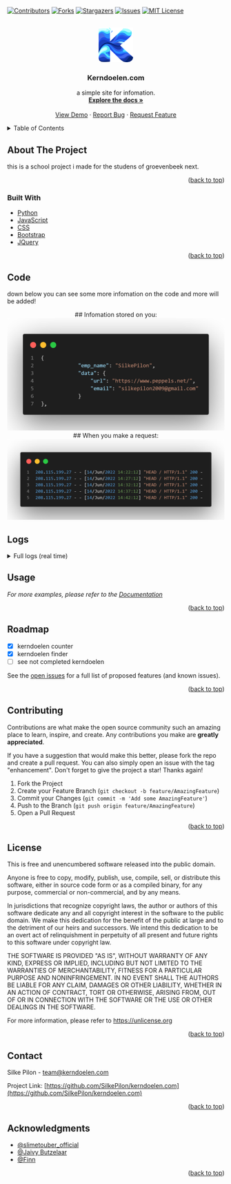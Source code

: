<div id="top"></div>



<!-- PROJECT SHIELDS -->
[![Contributors][contributors-shield]][contributors-url]
[![Forks][forks-shield]][forks-url]
[![Stargazers][stars-shield]][stars-url]
[![Issues][issues-shield]][issues-url]
[![MIT License][license-shield]][license-url]



<!-- PROJECT LOGO -->
<br />
<div align="center">
  <a href="https://github.com/SilkePilon/kerndoelen.com/">
    <img src="https://github.com/SilkePilon/kerndoelen.com/blob/master/logo.png" alt="Logo" width="80" height="80">
  </a>

<h3 align="center">Kerndoelen.com</h3>

  <p align="center">
    a simple site for infomation.
    <br />
    <a href="https://github.com/SilkePilon/kerndoelen.com"><strong>Explore the docs »</strong></a>
    <br />
    <br />
    <a href="https://github.com/SilkePilon/kerndoelen.com">View Demo</a>
    ·
    <a href="https://github.com/SilkePilon/kerndoelen.com/issues">Report Bug</a>
    ·
    <a href="https://github.com/SilkePilon/kerndoelen.com/issues">Request Feature</a>
  </p>
</div>



<!-- TABLE OF CONTENTS -->
<details>
  <summary>Table of Contents</summary>
  <ol>
    <li>
      <a href="#about-the-project">About The Project</a>
      <ul>
        <li><a href="#built-with">Built With</a></li>
      </ul>
    </li>
    </li>
    <li><a href="#roadmap">Roadmap</a></li>
    <li><a href="#contributing">Contributing</a></li>
    <li><a href="#license">License</a></li>
    <li><a href="#contact">Contact</a></li>
    <li><a href="#acknowledgments">Acknowledgments</a></li>
  </ol>
</details>



<!-- ABOUT THE PROJECT -->
## About The Project



this is a school project i made for the studens of groevenbeek next.

<p align="right">(<a href="#top">back to top</a>)</p>



### Built With

* [Python](https://www.python.org/)
* [JavaScript](ttps://reactjs.org/)
* [CSS](https://vuejs.org)
* [Bootstrap](https://getbootstrap.com)
* [JQuery](https://jquery.com)

<p align="right">(<a href="#top">back to top</a>)</p>



<!-- GETTING STARTED -->
## Code

down below you can see some more infomation on the code and more will be added!


<div align="center">
  ## Infomation stored on you:
  <a href="https://github.com/SilkePilon/kerndoelen.com/">
    <img src="https://github.com/SilkePilon/kerndoelen.com/blob/master/datastored.png" alt="Logo">
  </a>
  ## When you make a request:
  <a href="https://github.com/SilkePilon/kerndoelen.com/">
    <img src="https://github.com/SilkePilon/kerndoelen.com/blob/master/dataonreq.png" alt="Logo">
  </a>
</div>

## Logs
<details>
	<summary>Full logs (real time)</summary>
	<br>


``` * Serving Flask app server (lazy loading)\n
  * Environment: production\n
    WARNING: This is a development server. Do not use it in a production deployment.\n
    Use a production WSGI server instead.\n
  * Debug mode: on\n
  * Running on i hide my ip (Press CTRL+C to quit)\n
  * Restarting with stat\n
  * Debugger is active!\n
  * Debugger PIN: 986-651-558\n
 208.115.199.27 - - 15/Jun/2022 13:02:56 HEAD / HTTP/1.1 200 -\n
 91.234.192.210 - - 15/Jun/2022 13:06:59 GET /account.exe HTTP/1.1 404 -\n
 213.33.190.149 - - 15/Jun/2022 13:07:23 GET /met_https_reverse.exe HTTP/1.1 404 -\n
 208.115.199.27 - - 15/Jun/2022 13:07:56 HEAD / HTTP/1.1 200 -\n
 213.87.160.47 - - 15/Jun/2022 13:08:15 GET /xD.exe HTTP/1.1 404 -\n
 31.121.55.210 - - 15/Jun/2022 13:09:52 GET /.env HTTP/1.1 404 -\n
 31.121.55.210 - - 15/Jun/2022 13:09:53 POST / HTTP/1.1 405 -\n
 31.121.55.210 - - 15/Jun/2022 13:09:53 code 400
 message Bad request syntax (0x%5B%5D=androxgh0st)\n
 31.121.55.210 - - 15/Jun/2022 13:09:53 None / HTTP/0.9 HTTPStatus.BAD_REQUEST -\n
  * Detected change in /root/server/school/github.py
 reloading\n
 ip : 208.115.199.27\n
 ip : 91.234.192.210\n
 ip : 213.33.190.149\n
 ip : 208.115.199.27\n
 ip : 213.87.160.47\n
 ip : 31.121.55.210\n
 ip : 31.121.55.210\n
  * Restarting with stat\n
  * Debugger is active!\n
  * Debugger PIN: 986-651-558\n
  * Detected change in /root/server/school/github.py
 reloading\n
  * Restarting with stat\n
  * Debugger is active!\n
  * Debugger PIN: 986-651-558\n
  * Detected change in /root/server/school/github.py
 reloading\n
  * Restarting with stat\n
  * Debugger is active!\n
  * Debugger PIN: 986-651-558\n
 208.115.199.27 - - 15/Jun/2022 13:12:56 HEAD / HTTP/1.1 200 -\n
  * Detected change in /root/server/school/github.py
 reloading\n
 ip : 208.115.199.27\n
  * Restarting with stat\n
  * Debugger is active!\n
  * Debugger PIN: 986-651-558\n
  * Detected change in /root/server/school/github.py
 reloading\n
  * Restarting with stat\n
  * Debugger is active!\n
  * Debugger PIN: 986-651-558\n
  * Detected change in /root/server/school/github.py
 reloading\n
  * Restarting with stat\n
  * Debugger is active!\n
  * Debugger PIN: 986-651-558\n
  * Detected change in /root/server/school/github.py
 reloading\n
  * Restarting with stat\n
  * Debugger is active!\n
  * Debugger PIN: 986-651-558\n
  * Detected change in /root/server/school/github.py
 reloading\n
  * Restarting with stat\n
  * Debugger is active!\n
  * Debugger PIN: 986-651-558\n
  * Detected change in /root/server/school/github.py
 reloading\n
  * Restarting with stat\n
  * Debugger is active!\n
  * Debugger PIN: 986-651-558\n
  * Detected change in /root/server/school/github.py
 reloading\n
  * Restarting with stat\n
  * Debugger is active!\n
  * Debugger PIN: 986-651-558\n
  * Detected change in /root/server/school/github.py
 reloading\n
  * Restarting with stat\n
  * Debugger is active!\n
  * Debugger PIN: 986-651-558\n
  * Detected change in /root/server/school/github.py
 reloading\n
  * Restarting with stat\n
  * Debugger is active!\n
  * Debugger PIN: 986-651-558\n
 208.115.199.27 - - 15/Jun/2022 13:17:56 HEAD / HTTP/1.1 200 -\n
  * Detected change in /root/server/school/github.py
 reloading\n
 ip : 208.115.199.27\n
  * Restarting with stat\n
  * Debugger is active!\n
  * Debugger PIN: 986-651-558\n
 34.67.190.118 - - 15/Jun/2022 13:18:04 GET /google.exe HTTP/1.1 404 -\n
  * Detected change in /root/server/school/github.py
 reloading\n
 ip : 34.67.190.118\n
  * Restarting with stat\n
  * Debugger is active!\n
  * Debugger PIN: 986-651-558\n
  * Detected change in /root/server/school/github.py
 reloading\n
  * Restarting with stat\n
  * Debugger is active!\n
  * Debugger PIN: 986-651-558\n
 208.115.199.27 - - 15/Jun/2022 13:22:56 HEAD / HTTP/1.1 200 -\n
 208.115.199.27 - - 15/Jun/2022 13:27:56 HEAD / HTTP/1.1 200 -\n
 208.115.199.27 - - 15/Jun/2022 13:32:56 HEAD / HTTP/1.1 200 -\n
 177.75.218.26 - - 15/Jun/2022 13:33:08 GET / HTTP/1.1 200 -\n
 104.217.249.182 - - 15/Jun/2022 13:34:15 GET / HTTP/1.1 200 -\n
 208.115.199.27 - - 15/Jun/2022 13:37:56 HEAD / HTTP/1.1 200 -\n
 208.115.199.27 - - 15/Jun/2022 13:42:56 HEAD / HTTP/1.1 200 -\n
 208.115.199.27 - - 15/Jun/2022 13:47:56 HEAD / HTTP/1.1 200 -\n
 208.115.199.27 - - 15/Jun/2022 13:52:56 HEAD / HTTP/1.1 200 -\n
 208.115.199.27 - - 15/Jun/2022 13:57:56 HEAD / HTTP/1.1 200 -\n
 208.115.199.27 - - 15/Jun/2022 14:02:56 HEAD / HTTP/1.1 200 -\n
 208.115.199.27 - - 15/Jun/2022 14:07:56 HEAD / HTTP/1.1 200 -\n
 208.115.199.27 - - 15/Jun/2022 14:12:56 HEAD / HTTP/1.1 200 -\n
 208.115.199.27 - - 15/Jun/2022 14:17:56 HEAD / HTTP/1.1 200 -\n
 185.220.102.244 - - 15/Jun/2022 14:18:53 GET /account.exe HTTP/1.1 404 -\n
 91.211.89.207 - - 15/Jun/2022 14:19:17 GET /met_https_reverse.exe HTTP/1.1 404 -\n
 185.220.100.249 - - 15/Jun/2022 14:20:26 GET /xD.exe HTTP/1.1 404 -\n
 208.115.199.27 - - 15/Jun/2022 14:22:56 HEAD / HTTP/1.1 200 -\n
 208.115.199.27 - - 15/Jun/2022 14:27:56 HEAD / HTTP/1.1 200 -\n
 208.115.199.27 - - 15/Jun/2022 14:32:56 HEAD / HTTP/1.1 200 -\n
 208.115.199.27 - - 15/Jun/2022 14:37:56 HEAD / HTTP/1.1 200 -\n
 172.70.250.124 - - 15/Jun/2022 14:39:43 GET /cookies HTTP/1.1 200 -\n
 172.70.250.148 - - 15/Jun/2022 14:39:47 GET /static/bg8.mp4 HTTP/1.1 200 -\n
 172.70.250.46 - - 15/Jun/2022 14:39:50 GET /static/icon.ico HTTP/1.1 304 -\n
 172.70.251.125 - - 15/Jun/2022 14:39:51 GET / HTTP/1.1 200 -\n
 159.89.152.227 - - 15/Jun/2022 14:39:52 POST /mgmt/tm/util/bash HTTP/1.1 404 -\n
 172.70.251.197 - - 15/Jun/2022 14:39:53 GET /static/bg.mp4 HTTP/1.1 206 -\n
 172.70.251.197 - - 15/Jun/2022 14:39:53 GET /static/bg.mp4 HTTP/1.1 206 -\n
 172.70.251.197 - - 15/Jun/2022 14:39:53 GET /static/bg.mp4 HTTP/1.1 200 -\n
 159.89.152.227 - - 15/Jun/2022 14:39:58 GET / HTTP/1.1 200 -\n
 172.70.251.197 - - 15/Jun/2022 14:40:28 GET /static/bg.mp4 HTTP/1.1 206 -\n
 172.70.251.197 - - 15/Jun/2022 14:40:29 GET /static/bg.mp4 HTTP/1.1 200 -\n
 172.68.50.136 - - 15/Jun/2022 14:40:35 GET /cookies HTTP/1.1 200 -\n
 172.68.50.48 - - 15/Jun/2022 14:40:36 GET /static/bg8.mp4 HTTP/1.1 200 -\n
 172.68.50.48 - - 15/Jun/2022 14:40:36 GET /static/bg8.mp4 HTTP/1.1 304 -\n
 172.68.50.48 - - 15/Jun/2022 14:40:36 GET /static/bg8.mp4 HTTP/1.1 304 -\n
 172.70.86.33 - - 15/Jun/2022 14:40:37 GET /static/icon.ico HTTP/1.1 200 -\n
 172.68.50.158 - - 15/Jun/2022 14:40:39 GET / HTTP/1.1 200 -\n
 172.68.50.168 - - 15/Jun/2022 14:40:41 GET /static/bg.mp4 HTTP/1.1 200 -\n
 172.68.50.168 - - 15/Jun/2022 14:40:41 GET /static/bg.mp4 HTTP/1.1 206 -\n
 172.68.50.168 - - 15/Jun/2022 14:40:42 GET /static/bg.mp4 HTTP/1.1 206 -\n
 172.68.50.168 - - 15/Jun/2022 14:40:42 GET /static/bg.mp4 HTTP/1.1 200 -\n
 172.68.50.156 - - 15/Jun/2022 14:41:13 GET /upload HTTP/1.1 200 -\n
 172.68.50.154 - - 15/Jun/2022 14:41:14 GET /static/logo2.png HTTP/1.1 200 -\n
 172.68.50.114 - - 15/Jun/2022 14:41:14 GET /static/logo.png HTTP/1.1 200 -\n
 172.68.50.168 - - 15/Jun/2022 14:41:14 GET /static/bg.mp4 HTTP/1.1 206 -\n
 172.68.50.168 - - 15/Jun/2022 14:41:14 GET /static/bg.mp4 HTTP/1.1 200 -\n
 172.68.50.168 - - 15/Jun/2022 14:41:15 GET /static/bg.mp4 HTTP/1.1 206 -\n
 172.68.50.168 - - 15/Jun/2022 14:41:15 GET /static/bg.mp4 HTTP/1.1 200 -\n
 172.68.50.218 - - 15/Jun/2022 14:41:39 GET /kern/ShanevanHeezik HTTP/1.1 200 -\n
 172.68.50.168 - - 15/Jun/2022 14:41:40 GET /static/bg.mp4 HTTP/1.1 206 -\n
 172.68.50.168 - - 15/Jun/2022 14:41:40 GET /static/bg.mp4 HTTP/1.1 200 -\n
 172.68.50.168 - - 15/Jun/2022 14:41:41 GET /static/bg.mp4 HTTP/1.1 206 -\n
 172.68.50.168 - - 15/Jun/2022 14:41:41 GET /static/bg.mp4 HTTP/1.1 200 -\n
 172.68.50.158 - - 15/Jun/2022 14:41:47 GET / HTTP/1.1 200 -\n
 172.68.50.168 - - 15/Jun/2022 14:41:47 GET /static/bg.mp4 HTTP/1.1 206 -\n
 172.68.50.168 - - 15/Jun/2022 14:41:48 GET /static/bg.mp4 HTTP/1.1 200 -\n
 172.68.50.168 - - 15/Jun/2022 14:41:48 GET /static/bg.mp4 HTTP/1.1 206 -\n
 172.68.50.168 - - 15/Jun/2022 14:41:48 GET /static/bg.mp4 HTTP/1.1 200 -\n
 208.115.199.27 - - 15/Jun/2022 14:42:56 HEAD / HTTP/1.1 200 -\n
 172.68.50.136 - - 15/Jun/2022 14:43:15 GET /begripen HTTP/1.1 200 -\n
 172.68.50.168 - - 15/Jun/2022 14:43:16 GET /static/bg.mp4 HTTP/1.1 206 -\n
 172.68.50.168 - - 15/Jun/2022 14:43:16 GET /static/bg.mp4 HTTP/1.1 200 -\n
 172.68.50.168 - - 15/Jun/2022 14:43:16 GET /static/bg.mp4 HTTP/1.1 206 -\n
 172.68.50.168 - - 15/Jun/2022 14:43:16 GET /static/bg.mp4 HTTP/1.1 200 -\n
 172.68.50.156 - - 15/Jun/2022 14:43:24 GET / HTTP/1.1 200 -\n
 172.68.50.168 - - 15/Jun/2022 14:43:25 GET /static/bg.mp4 HTTP/1.1 206 -\n
 172.68.50.168 - - 15/Jun/2022 14:43:25 GET /static/bg.mp4 HTTP/1.1 200 -\n
 172.68.50.168 - - 15/Jun/2022 14:43:26 GET /static/bg.mp4 HTTP/1.1 206 -\n
 172.68.50.168 - - 15/Jun/2022 14:43:26 GET /static/bg.mp4 HTTP/1.1 200 -\n
 172.68.50.56 - - 15/Jun/2022 14:43:35 GET /kgt/Economie HTTP/1.1 200 -\n
 172.68.50.134 - - 15/Jun/2022 14:43:35 GET /kgt/style.css HTTP/1.1 200 -\n
 172.68.50.168 - - 15/Jun/2022 14:43:35 GET /static/bg.mp4 HTTP/1.1 206 -\n
 172.68.50.168 - - 15/Jun/2022 14:43:35 GET /static/bg.mp4 HTTP/1.1 200 -\n
 172.68.50.168 - - 15/Jun/2022 14:43:36 GET /static/bg.mp4 HTTP/1.1 206 -\n
 172.68.50.168 - - 15/Jun/2022 14:43:36 GET /static/bg.mp4 HTTP/1.1 200 -\n
 172.70.250.124 - - 15/Jun/2022 14:44:20 GET / HTTP/1.1 200 -\n
 172.70.251.197 - - 15/Jun/2022 14:44:21 GET /static/bg.mp4 HTTP/1.1 206 -\n
 208.115.199.27 - - 15/Jun/2022 14:47:56 HEAD / HTTP/1.1 200 -\n
 208.115.199.27 - - 15/Jun/2022 14:52:56 HEAD / HTTP/1.1 200 -\n
 141.101.68.62 - - 15/Jun/2022 14:53:36 GET /static/bg.mp4 HTTP/1.1 206 -\n
 208.115.199.27 - - 15/Jun/2022 14:57:56 HEAD / HTTP/1.1 200 -\n
 208.115.199.27 - - 15/Jun/2022 15:02:56 HEAD / HTTP/1.1 200 -\n
 208.115.199.27 - - 15/Jun/2022 15:07:56 HEAD / HTTP/1.1 200 -\n
 208.115.199.27 - - 15/Jun/2022 15:12:56 HEAD / HTTP/1.1 200 -\n
 208.115.199.27 - - 15/Jun/2022 15:17:56 HEAD / HTTP/1.1 200 -\n
 208.115.199.27 - - 15/Jun/2022 15:22:56 HEAD / HTTP/1.1 200 -\n
```
</details>



<!-- USAGE EXAMPLES -->

## Usage


_For more examples, please refer to the [Documentation](https://kerndoelen.com)_

<p align="right">(<a href="#top">back to top</a>)</p>



<!-- ROADMAP -->
## Roadmap

- [x] kerndoelen counter
- [x] kerndoelen finder
- [ ] see not completed kerndoelen

See the [open issues](https://github.com/SilkePilon/kerndoelen.com/issues) for a full list of proposed features (and known issues).

<p align="right">(<a href="#top">back to top</a>)</p>



<!-- CONTRIBUTING -->
## Contributing

Contributions are what make the open source community such an amazing place to learn, inspire, and create. Any contributions you make are **greatly appreciated**.

If you have a suggestion that would make this better, please fork the repo and create a pull request. You can also simply open an issue with the tag "enhancement".
Don't forget to give the project a star! Thanks again!

1. Fork the Project
2. Create your Feature Branch (`git checkout -b feature/AmazingFeature`)
3. Commit your Changes (`git commit -m 'Add some AmazingFeature'`)
4. Push to the Branch (`git push origin feature/AmazingFeature`)
5. Open a Pull Request

<p align="right">(<a href="#top">back to top</a>)</p>



<!-- LICENSE -->
## License

This is free and unencumbered software released into the public domain.

Anyone is free to copy, modify, publish, use, compile, sell, or distribute this software, either in source code form or as a compiled binary, for any purpose, commercial or non-commercial, and by any means.

In jurisdictions that recognize copyright laws, the author or authors of this software dedicate any and all copyright interest in the software to the public domain. We make this dedication for the benefit of the public at large and to the detriment of our heirs and successors. We intend this dedication to be an overt act of relinquishment in perpetuity of all present and future rights to this software under copyright law.

THE SOFTWARE IS PROVIDED "AS IS", WITHOUT WARRANTY OF ANY KIND, EXPRESS OR IMPLIED, INCLUDING BUT NOT LIMITED TO THE WARRANTIES OF MERCHANTABILITY, FITNESS FOR A PARTICULAR PURPOSE AND NONINFRINGEMENT. IN NO EVENT SHALL THE AUTHORS BE LIABLE FOR ANY CLAIM, DAMAGES OR OTHER LIABILITY, WHETHER IN AN ACTION OF CONTRACT, TORT OR OTHERWISE, ARISING FROM, OUT OF OR IN CONNECTION WITH THE SOFTWARE OR THE USE OR OTHER DEALINGS IN THE SOFTWARE.

For more information, please refer to https://unlicense.org

<p align="right">(<a href="#top">back to top</a>)</p>



<!-- CONTACT -->
## Contact

Silke Pilon - team@kerndoelen.com

Project Link: [https://github.com/SilkePilon/kerndoelen.com](https://github.com/SilkePilon/kerndoelen.com)

<p align="right">(<a href="#top">back to top</a>)</p>



<!-- ACKNOWLEDGMENTS -->
## Acknowledgments

* [@slimetouber_official](https://www.tiktok.com/@slimetouber_official)
* [@Jaivy Butzelaar](https://www.tiktok.com/@j.b.astrophotography)
* [@Finn]()

<p align="right">(<a href="#top">back to top</a>)</p>



<!-- MARKDOWN LINKS & IMAGES -->
<!-- https://www.markdownguide.org/basic-syntax/#reference-style-links -->
[contributors-shield]: https://img.shields.io/github/contributors/SilkePilon/kerndoelen.com.svg?style=for-the-badge
[contributors-url]: https://github.com/SilkePilon/kerndoelen.com/graphs/contributors
[forks-shield]: https://img.shields.io/github/forks/SilkePilon/kerndoelen.com.svg?style=for-the-badge
[forks-url]: https://github.com/SilkePilon/kerndoelen.com/network/members
[stars-shield]: https://img.shields.io/github/stars/SilkePilon/kerndoelen.com.svg?style=for-the-badge
[stars-url]: https://github.com/SilkePilon/kerndoelen.com/stargazers
[issues-shield]: https://img.shields.io/github/issues/SilkePilon/kerndoelen.com.svg?style=for-the-badge
[issues-url]: https://github.com/SilkePilon/kerndoelen.com/issues
[license-shield]: https://img.shields.io/github/license/SilkePilon/kerndoelen.com.svg?style=for-the-badge
[license-url]: https://github.com/SilkePilon/kerndoelen.com/blob/master/LICENSE.md
[product-screenshot]: images/screenshot.png
<div id="top"></div>
